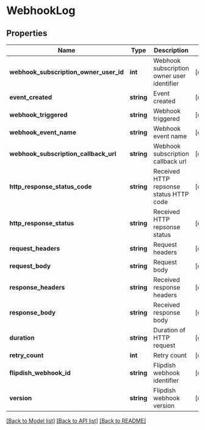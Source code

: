 # WebhookLog

## Properties
Name | Type | Description | Notes
------------ | ------------- | ------------- | -------------
**webhook_subscription_owner_user_id** | **int** | Webhook subscription owner user identifier | [optional] 
**event_created** | **string** | Event created | [optional] 
**webhook_triggered** | **string** | Webhook triggered | [optional] 
**webhook_event_name** | **string** | Webhook event name | [optional] 
**webhook_subscription_callback_url** | **string** | Webhook subscription callback url | [optional] 
**http_response_status_code** | **string** | Received HTTP repsonse status HTTP code | [optional] 
**http_response_status** | **string** | Received HTTP repsonse status | [optional] 
**request_headers** | **string** | Request headers | [optional] 
**request_body** | **string** | Request body | [optional] 
**response_headers** | **string** | Received response headers | [optional] 
**response_body** | **string** | Received response body | [optional] 
**duration** | **string** | Duration of HTTP request | [optional] 
**retry_count** | **int** | Retry count | [optional] 
**flipdish_webhook_id** | **string** | Flipdish webhook identifier | [optional] 
**version** | **string** | Flipdish webhook version | [optional] 

[[Back to Model list]](../README.md#documentation-for-models) [[Back to API list]](../README.md#documentation-for-api-endpoints) [[Back to README]](../README.md)


